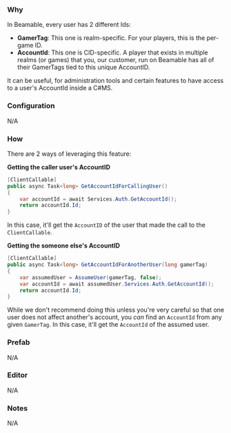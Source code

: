 ### Why
In Beamable, every user has 2 different Ids:

- **GamerTag**: This one is realm-specific. For your players, this is the per-game ID.
- **AccountId**: This one is CID-specific. A player that exists in multiple realms (or games) that you, our customer, run on Beamable has all of their GamerTags tied to this unique AccountID.

It can be useful, for administration tools and certain features to have access to a user's AccountId inside a C#MS.

### Configuration
N/A

### How
There are 2 ways of leveraging this feature:

**Getting the caller user's AccountID**
```csharp
[ClientCallable]
public async Task<long> GetAccountIdForCallingUser()
{
    var accountId = await Services.Auth.GetAccountId();
    return accountId.Id;
}
```
In this case, it'll get the `AccountID` of the user that made the call to the `ClientCallable`.

**Getting the someone else's AccountID**
```csharp
[ClientCallable]
public async Task<long> GetAccountIdForAnotherUser(long gamerTag)
{
    var assumedUser = AssumeUser(gamerTag, false);
    var accountId = await assumedUser.Services.Auth.GetAccountId();
    return accountId.Id;
}
```
While we don't recommend doing this unless you're very careful so that one user does not affect another's account, you _can_ find an `AccountId` from any given `GamerTag`.
In this case, it'll get the `AccountId` of the assumed user.

### Prefab
N/A

### Editor
N/A

### Notes
N/A